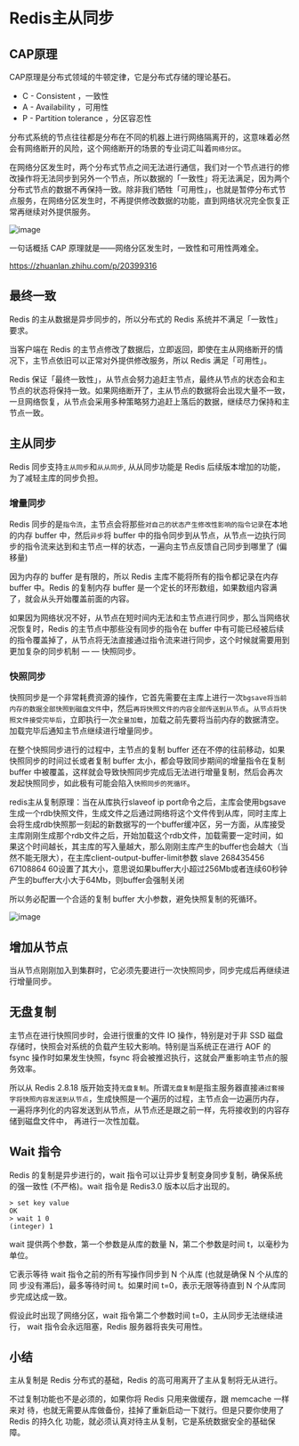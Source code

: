 # Redis主从同步

## CAP原理
CAP原理是分布式领域的牛顿定律，它是分布式存储的理论基石。

- C - Consistent ，一致性
- A - Availability ，可用性
- P - Partition tolerance ，分区容忍性

分布式系统的节点往往都是分布在不同的机器上进行网络隔离开的，这意味着必然会有网络断开的风险，这个网络断开的场景的专业词汇叫着`网络分区`。

在网络分区发生时，两个分布式节点之间无法进行通信，我们对一个节点进行的修改操作将无法同步到另外一个节点，所以数据的「一致性」将无法满足，因为两个分布式节点的数据不再保持一致。除非我们牺牲「可用性」，也就是暂停分布式节点服务，在网络分区发生时，不再提供修改数据的功能，直到网络状况完全恢复正常再继续对外提供服务。

![image](https://user-images.githubusercontent.com/34932312/70607838-21dc7b80-1c3a-11ea-95d4-3e175b3c3076.png)

一句话概括 CAP 原理就是——网络分区发生时，一致性和可用性两难全。

https://zhuanlan.zhihu.com/p/20399316

## 最终一致
Redis 的主从数据是异步同步的，所以分布式的 Redis 系统并不满足「一致性」要求。

当客户端在 Redis 的主节点修改了数据后，立即返回，即使在主从网络断开的情况下，主节点依旧可以正常对外提供修改服务，所以 Redis 满足「可用性」。

Redis 保证「最终一致性」，从节点会努力追赶主节点，最终从节点的状态会和主节点的状态将保持一致。如果网络断开了，主从节点的数据将会出现大量不一致，一旦网络恢复，从节点会采用多种策略努力追赶上落后的数据，继续尽力保持和主节点一致。

## 主从同步
Redis 同步支持`主从同步`和`从从同步`, 从从同步功能是 Redis 后续版本增加的功能，为了减轻主库的同步负担。

### 增量同步
Redis 同步的是`指令流`，主节点会将那些`对自己的状态产生修改性影响的指令记录`在本地的内存 buffer 中，然后`异步`将 buffer 中的指令同步到从节点，从节点一边执行同步的指令流来达到和主节点一样的状态，一遍向主节点反馈自己同步到哪里了 (偏移量)

因为内存的 buffer 是有限的，所以 Redis 主库不能将所有的指令都记录在内存 buffer 中。Redis 的复制内存 buffer 是一个定长的环形数组，如果数组内容满了，就会从头开始覆盖前面的内容。

如果因为网络状况不好，从节点在短时间内无法和主节点进行同步，那么当网络状况恢复时，Redis 的主节点中那些没有同步的指令在 buffer 中有可能已经被后续的指令覆盖掉了，从节点将无法直接通过指令流来进行同步，这个时候就需要用到更加复杂的同步机制 — — 快照同步。

### 快照同步
快照同步是一个非常耗费资源的操作，它首先需要在主库上进行一次`bgsave将当前内存的数据全部快照到磁盘文件`中，然后`再将快照文件的内容全部传送到从节点`。`从节点将快照文件接受完毕后`，立即执行一次`全量加载`，加载之前先要将当前内存的数据清空。加载完毕后通知主节点继续进行增量同步。

在整个快照同步进行的过程中，主节点的复制 buffer 还在不停的往前移动，如果快照同步的时间过长或者复制 buffer 太小，都会导致同步期间的增量指令在复制 buffer 中被覆盖，这样就会导致快照同步完成后无法进行增量复制，然后会再次发起快照同步，如此极有可能会陷入`快照同步的死循环`。

redis主从复制原理：当在从库执行slaveof ip port命令之后，主库会使用bgsave生成一个rdb快照文件，生成文件之后通过网络将这个文件传到从库，同时主库上会将生成rdb快照那一刻起的新数据写的一个buffer缓冲区，另一方面，从库接受主库刚刚生成那个rdb文件之后，开始加载这个rdb文件，加载需要一定时间，如果这个时间越长，其主库的写入量越大，那么刚刚主库产生的buffer也会越大（当然不能无限大），在主库client-output-buffer-limit参数 slave 268435456 67108864 60设置了其大小，意思说如果buffer大小超过256Mb或者连续60秒钟产生的buffer大小大于64Mb，则buffer会强制关闭

所以务必配置一个合适的复制 buffer 大小参数，避免快照复制的死循环。

![image](https://user-images.githubusercontent.com/34932312/70610581-c8c31680-1c3e-11ea-8b1c-b5dce5dd6ed9.png)

## 增加从节点
当从节点刚刚加入到集群时，它必须先要进行一次快照同步，同步完成后再继续进行增量同步。

## 无盘复制
主节点在进行快照同步时，会进行很重的文件 IO 操作，特别是对于非 SSD 磁盘存储时，快照会对系统的负载产生较大影响。特别是当系统正在进行 AOF 的 fsync 操作时如果发生快照，fsync 将会被推迟执行，这就会严重影响主节点的服务效率。

所以从 Redis 2.8.18 版开始支持`无盘复制`。所谓`无盘复制`是指主服务器直接`通过套接字将快照内容发送到从节点`，生成快照是一个遍历的过程，主节点会一边遍历内存，一遍将序列化的内容发送到从节点，从节点还是跟之前一样，先将接收到的内容存储到磁盘文件中， 再进行一次性加载。

## Wait 指令
Redis 的复制是异步进行的，wait 指令可以让异步复制变身同步复制，确保系统的强一致性 (不严格)。wait 指令是 Redis3.0 版本以后才出现的。
```
> set key value 
OK
> wait 1 0 
(integer) 1
```
wait 提供两个参数，第一个参数是从库的数量 N，第二个参数是时间 t，以毫秒为单位。

它表示等待 wait 指令之前的所有写操作同步到 N 个从库 (也就是确保 N 个从库的同 步没有滞后)，最多等待时间 t。如果时间 t=0，表示无限等待直到 N 个从库同步完成达成一致。

假设此时出现了网络分区，wait 指令第二个参数时间 t=0，主从同步无法继续进行， wait 指令会永远阻塞，Redis 服务器将丧失可用性。

## 小结
主从复制是 Redis 分布式的基础，Redis 的高可用离开了主从复制将无从进行。

不过复制功能也不是必须的，如果你将 Redis 只用来做缓存，跟 memcache 一样来对 待，也就无需要从库做备份，挂掉了重新启动一下就行。但是只要你使用了 Redis 的持久化 功能，就必须认真对待主从复制，它是系统数据安全的基础保障。

